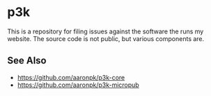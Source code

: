 p3k
===

This is a repository for filing issues against the software the runs my website. The source code is not public, but various components are.

See Also
--------

* https://github.com/aaronpk/p3k-core
* https://github.com/aaronpk/p3k-micropub
